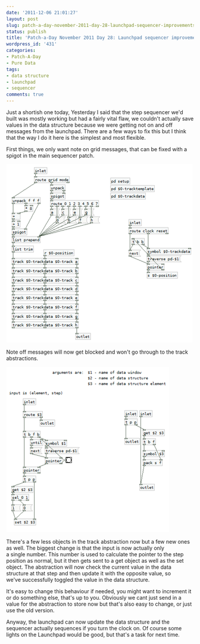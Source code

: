 ```yaml
---
date: '2011-12-06 21:01:27'
layout: post
slug: patch-a-day-november-2011-day-28-launchpad-sequencer-improvements
status: publish
title: 'Patch-a-Day November 2011 Day 28: Launchpad sequencer improvements'
wordpress_id: '431'
categories:
- Patch-A-Day
- Pure Data
tags:
- data structure
- launchpad
- sequencer
comments: true
---
```


Just a shortish one today, Yesterday I said that the step sequencer we'd built was mostly working but had a fairly vital flaw, we couldn't actually save values in the data structure because we were getting not on and off messages from the launchpad. There are a few ways to fix this but I think that the way I do it here is the simplest and most flexible.

First things, we only want note on grid messages, that can be fixed with a spigot in the main sequencer patch.

![Sequencer only accepts note on grid messages](/a/2011-12-06-patch-a-day-november-2011-day-28-launchpad-sequencer-improvements/sequencer-nnote-off-grid.png)

Note off messages will now get blocked and won't go through to the track abstractions.

![Track abstraction now checks current value](/a/2011-12-06-patch-a-day-november-2011-day-28-launchpad-sequencer-improvements/track-abstraction-that-checks-current-value.png)

There's a few less objects in the track abstraction now but a few new ones as well. The biggest change is that the input is now actually only a single number. This number is used to calculate the pointer to the step position as normal, but it then gets sent to a get object as well as the set object. The abstraction will now check the current value in the data structure at that step and then update it with the opposite value, so we've successfully toggled the value in the data structure.

It's easy to change this behaviour if needed, you might want to increment it or do something else, that's up to you. Obviously we cant just send in a value for the abstraction to store now but that's also easy to change, or just use the old version.

Anyway, the launchpad can now update the data structure and the sequencer actually sequences if you turn the clock on. Of course some lights on the Launchpad would be good, but that's a task for next time.
